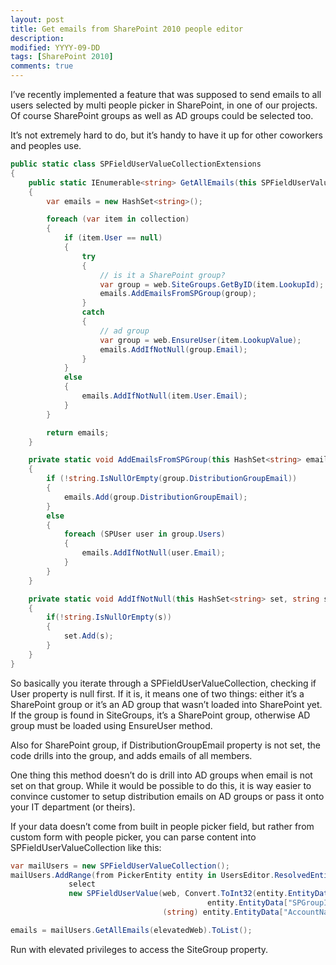 ```yaml
---
layout: post
title: Get emails from SharePoint 2010 people editor
description:
modified: YYYY-09-DD
tags: [SharePoint 2010]
comments: true
---
```

I’ve recently implemented a feature that was supposed to send emails to
all users selected by multi people picker in SharePoint, in one of our
projects. Of course SharePoint groups as well as AD groups could be
selected too.

It’s not extremely hard to do, but it’s handy to have it up for other
coworkers and peoples use.

```csharp
public static class SPFieldUserValueCollectionExtensions
{
    public static IEnumerable<string> GetAllEmails(this SPFieldUserValueCollection collection, SPWeb web)
    {
        var emails = new HashSet<string>();

        foreach (var item in collection)
        {
            if (item.User == null)
            {
                try
                {
                    // is it a SharePoint group?
                    var group = web.SiteGroups.GetByID(item.LookupId);
                    emails.AddEmailsFromSPGroup(group);
                }
                catch
                {
                    // ad group
                    var group = web.EnsureUser(item.LookupValue);
                    emails.AddIfNotNull(group.Email);
                }
            }
            else
            {
                emails.AddIfNotNull(item.User.Email);
            }
        }

        return emails;
    }

    private static void AddEmailsFromSPGroup(this HashSet<string> emails, SPGroup group)
    {
        if (!string.IsNullOrEmpty(group.DistributionGroupEmail))
        {
            emails.Add(group.DistributionGroupEmail);
        }
        else
        {
            foreach (SPUser user in group.Users)
            {
                emails.AddIfNotNull(user.Email);
            }
        }
    }

    private static void AddIfNotNull(this HashSet<string> set, string s)
    {
        if(!string.IsNullOrEmpty(s))
        {
            set.Add(s);
        }
    }
}
```

So basically you iterate through a SPFieldUserValueCollection, checking
if User property is null first. If it is, it means one of two things:
either it’s a SharePoint group or it’s an AD group that wasn’t loaded
into SharePoint yet. If the group is found in SiteGroups, it’s a
SharePoint group, otherwise AD group must be loaded using EnsureUser
method.

Also for SharePoint group, if DistributionGroupEmail property is not
set, the code drills into the group, and adds emails of all members.

One thing this method doesn’t do is drill into AD groups when email is
not set on that group. While it would be possible to do this, it is way
easier to convince customer to setup distribution emails on AD groups or
pass it onto your IT department (or theirs).

If your data doesn’t come from built in people picker field, but rather
from custom form with people picker, you can parse content into
SPFieldUserValueCollection like this:

```csharp
var mailUsers = new SPFieldUserValueCollection();
mailUsers.AddRange(from PickerEntity entity in UsersEditor.ResolvedEntities
             select
             new SPFieldUserValue(web, Convert.ToInt32(entity.EntityData["SPUserID"] ??
                                            entity.EntityData["SPGroupID"]),
                                  (string) entity.EntityData["AccountName"]));

emails = mailUsers.GetAllEmails(elevatedWeb).ToList();
```

Run with elevated privileges to access the SiteGroup property.
